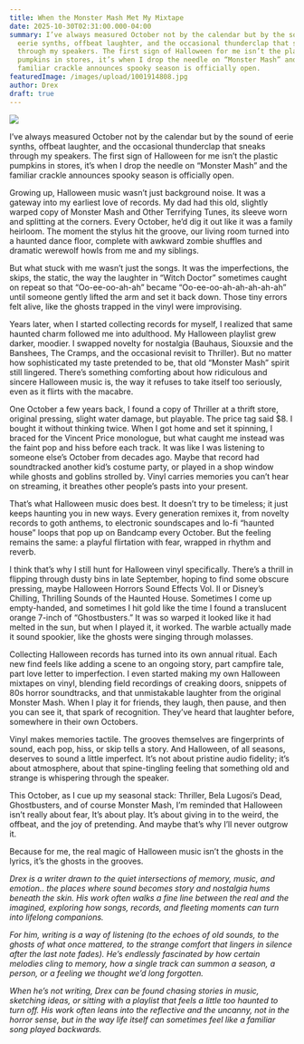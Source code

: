 ```yaml
---
title: When the Monster Mash Met My Mixtape
date: 2025-10-30T02:31:00.000-04:00
summary: I’ve always measured October not by the calendar but by the sound of
  eerie synths, offbeat laughter, and the occasional thunderclap that sneaks
  through my speakers. The first sign of Halloween for me isn’t the plastic
  pumpkins in stores, it’s when I drop the needle on “Monster Mash” and the
  familiar crackle announces spooky season is officially open.
featuredImage: /images/upload/1001914808.jpg
author: Drex
draft: true
---
```

![](/images/upload/1001914808.jpg)

I’ve always measured October not by the calendar but by the sound of eerie synths, offbeat laughter, and the occasional thunderclap that sneaks through my speakers. The first sign of Halloween for me isn’t the plastic pumpkins in stores, it’s when I drop the needle on “Monster Mash” and the familiar crackle announces spooky season is officially open.

Growing up, Halloween music wasn’t just background noise. It was a gateway into my earliest love of records. My dad had this old, slightly warped copy of Monster Mash and Other Terrifying Tunes, its sleeve worn and splitting at the corners. Every October, he’d dig it out like it was a family heirloom. The moment the stylus hit the groove, our living room turned into a haunted dance floor, complete with awkward zombie shuffles and dramatic werewolf howls from me and my siblings.

But what stuck with me wasn’t just the songs. It was the imperfections, the skips, the static, the way the laughter in “Witch Doctor” sometimes caught on repeat so that “Oo-ee-oo-ah-ah” became “Oo-ee-oo-ah-ah-ah-ah-ah” until someone gently lifted the arm and set it back down. Those tiny errors felt alive, like the ghosts trapped in the vinyl were improvising.

Years later, when I started collecting records for myself, I realized that same haunted charm followed me into adulthood. My Halloween playlist grew darker, moodier. I swapped novelty for nostalgia (Bauhaus, Siouxsie and the Banshees, The Cramps, and the occasional revisit to Thriller). But no matter how sophisticated my taste pretended to be, that old “Monster Mash” spirit still lingered. There’s something comforting about how ridiculous and sincere Halloween music is, the way it refuses to take itself too seriously, even as it flirts with the macabre.

One October a few years back, I found a copy of Thriller at a thrift store, original pressing, slight water damage, but playable. The price tag said $8. I bought it without thinking twice. When I got home and set it spinning, I braced for the Vincent Price monologue, but what caught me instead was the faint pop and hiss before each track. It was like I was listening to someone else’s October from decades ago. Maybe that record had soundtracked another kid’s costume party, or played in a shop window while ghosts and goblins strolled by. Vinyl carries memories you can’t hear on streaming, it breathes other people’s pasts into your present.

That’s what Halloween music does best. It doesn’t try to be timeless; it just keeps haunting you in new ways. Every generation remixes it, from novelty records to goth anthems, to electronic soundscapes and lo-fi “haunted house” loops that pop up on Bandcamp every October. But the feeling remains the same: a playful flirtation with fear, wrapped in rhythm and reverb.

I think that’s why I still hunt for Halloween vinyl specifically. There’s a thrill in flipping through dusty bins in late September, hoping to find some obscure pressing, maybe Halloween Horrors Sound Effects Vol. II or Disney’s Chilling, Thrilling Sounds of the Haunted House. Sometimes I come up empty-handed, and sometimes I hit gold like the time I found a translucent orange 7-inch of “Ghostbusters.” It was so warped it looked like it had melted in the sun, but when I played it, it worked. The warble actually made it sound spookier, like the ghosts were singing through molasses.

Collecting Halloween records has turned into its own annual ritual. Each new find feels like adding a scene to an ongoing story, part campfire tale, part love letter to imperfection. I even started making my own Halloween mixtapes on vinyl, blending field recordings of creaking doors, snippets of 80s horror soundtracks, and that unmistakable laughter from the original Monster Mash. When I play it for friends, they laugh, then pause, and then you can see it, that spark of recognition. They’ve heard that laughter before, somewhere in their own Octobers.

Vinyl makes memories tactile. The grooves themselves are fingerprints of sound, each pop, hiss, or skip tells a story. And Halloween, of all seasons, deserves to sound a little imperfect. It’s not about pristine audio fidelity; it’s about atmosphere, about that spine-tingling feeling that something old and strange is whispering through the speaker.

This October, as I cue up my seasonal stack: Thriller, Bela Lugosi’s Dead, Ghostbusters, and of course Monster Mash, I’m reminded that Halloween isn’t really about fear, It’s about play. It’s about giving in to the weird, the offbeat, and the joy of pretending. And maybe that’s why I’ll never outgrow it.

Because for me, the real magic of Halloween music isn’t the ghosts in the lyrics, it’s the ghosts in the grooves.

*Drex is a writer drawn to the quiet intersections of memory, music, and emotion.. the places where sound becomes story and nostalgia hums beneath the skin. His work often walks a fine line between the real and the imagined, exploring how songs, records, and fleeting moments can turn into lifelong companions.*

*For him, writing is a way of listening (to the echoes of old sounds, to the ghosts of what once mattered, to the strange comfort that lingers in silence after the last note fades). He’s endlessly fascinated by how certain melodies cling to memory, how a single track can summon a season, a person, or a feeling we thought we’d long forgotten.*

*When he’s not writing, Drex can be found chasing stories in music, sketching ideas, or sitting with a playlist that feels a little too haunted to turn off. His work often leans into the reflective and the uncanny, not in the horror sense, but in the way life itself can sometimes feel like a familiar song played backwards.*
